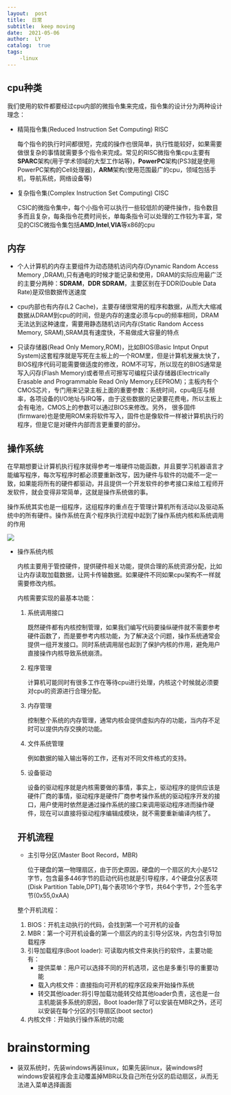 ```yaml
---
layout:  post
title:  日常
subtitle:  keep moving
date:  2021-05-06
author:  LY
catalog:  true
tags:
    -linux
---
```


## cpu种类

我们使用的软件都要经过cpu内部的微指令集来完成，指令集的设计分为两种设计理念：

* 精简指令集(Reduced Instruction Set Computing) RISC

  每个指令的执行时间都很短，完成的操作也很简单，执行性能较好，如果需要做很复杂的事情就需要多个指令来完成。常见的RISC微指令集cpu主要有**SPARC**架构(用于学术领域的大型工作站等)，**PowerPC**架构(PS3就是使用PowerPC架构的Cell处理器)，**ARM**架构(使用范围最广的cpu，领域包括手机，导航系统，网络设备等)

* 复杂指令集(Complex Instruction Set Computing) CISC

  CSIC的微指令集中，每个小指令可以执行一些较低阶的硬件操作，指令数目多而且复杂，每条指令花费时间长，单每条指令可以处理的工作较为丰富，常见的CISC微指令集包括**AMD**,**Intel**,**VIA**等x86的cpu

## 内存

* 个人计算机的内存主要组件为动态随机访问内存(Dynamic Random Access Memory ,DRAM),只有通电的时候才能记录和使用，DRAM的实际应用最广泛的主要分两种：**SDRAM**，**DDR SDRAM**，主要区别在于DDR(Double Data Rate)是双倍数据传送速度

* cpu内部也有内存(L2 Cache)，主要存储很常用的程序和数据，从而大大缩减数据从DRAM到cpu的时间，但是内存的速度必须与cpu的频率相同，DRAM无法达到这种速度，需要用静态随机访问内存(Static Random Access Memory, SRAM),SRAM具有速度快，不易做成大容量的特点
* 只读存储器(Read Only Memory,ROM)，比如BIOS(Basic Intput Onput System)这套程序就是写死在主板上的一个ROM里，但是计算机发展太快了，BIOS程序代码可能需要做适度的修改，ROM不可写，所以现在的BIOS通常是写入闪存(Flash Memory)或者带点可擦写可编程只读存储器(Electrically Erasable and Programmable Read Only Memory,EEPROM)；主板内有个CMOS芯片，专门用来记录主板上面的重要参数：系统时间，cpu电压与频率，各项设备的I/O地址与IRQ等，由于这些数据的记录要花费电，所以主板上会有电池，CMOS上的参数可以通过BIOS来修改。另外， 很多固件(firmware)也是使用ROM来将软件写入，固件也是像软件一样被计算机执行的程序，但是它是对硬件内部而言更重要的部分。

## 操作系统

在早期想要让计算机执行程序就得参考一堆硬件功能函数，并且要学习机器语言才能编写程序，每次写程序时都必须要重新改写，因为硬件与软件的功能不一定一致，如果能将所有的硬件都驱动，并且提供一个开发软件的参考接口来给工程师开发软件，就会变得非常简单，这就是操作系统做的事。

操作系统其实也是一组程序，这组程序的重点在于管理计算机所有活动以及驱动系统中的所有硬件。操作系统在真个程序执行流程中起到了操作系统内核和系统调用的作用



![](D:\Documents\GitHub\L162534.github.io\img\linux-1.jpg)

* 操作系统内核

  内核主要用于管控硬件，提供硬件相关功能，提供合理的系统资源分配，比如让内存读取加载数据，让网卡传输数据。如果硬件不同如果cpu架构不一样就需要修改内核。

  内核需要实现的最基本功能：

  1. 系统调用接口

     既然硬件都有内核控制管理，如果我们编写代码要操纵硬件就不需要参考硬件函数了，而是要参考内核功能，为了解决这个问题，操作系统通常会提供一组开发接口。同时系统调用层也起到了保护内核的作用，避免用户直接操作内核导致系统崩溃。

  2. 程序管理

     计算机可能同时有很多工作在等待cpu进行处理，内核这个时候就必须要对cpu的资源进行合理分配。

  3. 内存管理

     控制整个系统的内存管理，通常内核会提供虚拟内存的功能，当内存不足时可以提供内存交换的功能。

  4. 文件系统管理

     例如数据的输入输出等的工作，还有对不同文件格式的支持。

  5. 设备驱动

     设备的驱动程序就是内核需要做的事情，事实上，驱动程序的提供应该是硬件厂商的事情，驱动程序是硬件厂商参考操作系统的驱动程序开发的接口，用户使用时依然是通过操作系统的接口来调用驱动程序进而操作硬件，现在可以直接将驱动程序编辑成模块，就不需要重新编译内核了。

  ## 开机流程
  * 主引导分区(Master Boot Record，MBR)

    位于硬盘的第一物理扇区，由于历史原因，硬盘的一个扇区的大小是512字节，包含最多446字节的启动代码也就是引导程序，4个硬盘分区表项(Disk Partition Table,DPT),每个表项16个字节，共64个字节，2个签名字节(0x55,0xAA)

  整个开机流程：
  
  1. BIOS：开机主动执行的代码，会找到第一个可开机的设备
  2. MBR：第一个可开机设备的第一个扇区内的主引导分区块，内包含引导加载程序
  3. 引导加载程序(Boot loader): 可读取内核文件来执行的软件，主要功能有：
     * 提供菜单：用户可以选择不同的开机选项，这也是多重引导的重要功能
     * 载入内核文件：直接指向可开机的程序区段来开始操作系统
     * 转交其他loader:将引导加载功能转交给其他loader负责，这也是一台主机能装多系统的原因，Boot loader除了可以安装在MBR之外，还可以安装在每个分区的引导扇区(boot sector)
  4. 内核文件：开始执行操作系统的功能
  
# brainstorming

  * 装双系统时，先装windows再装linux，如果先装linux，装windows时windows安装程序会主动覆盖掉MBR以及自己所在分区的启动扇区，从而无法进入菜单选择画面